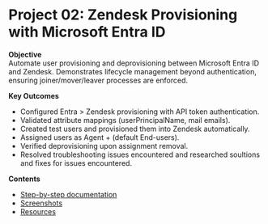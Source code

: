 # Project 02: Zendesk Provisioning with Microsoft Entra ID

**Objective**  
Automate user provisioning and deprovisioning between Microsoft Entra ID and Zendesk. Demonstrates lifecycle management beyond authentication, ensuring joiner/mover/leaver processes are enforced.

**Key Outcomes**
- Configured Entra > Zendesk provisioning with API token authentication.
- Validated attribute mappings (userPrincipalName, mail emails).
- Created test users and provisioned them into Zendesk automatically.
- Assigned users as Agent + (default End-users).
- Verified deprovisioning upon assignment removal.
- Resolved troubleshooting issues encountered and researched soultions and fixes for issues encountered.

**Contents**
- [Step-by-step documentation](./setup.md)  
- [Screenshots](./screenshots/)  
- [Resources](./resources.md)
